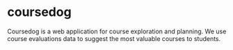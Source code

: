 # coursedog
Coursedog is a web application for course exploration and planning. We use course evaluations data to suggest the most valuable courses to students.
